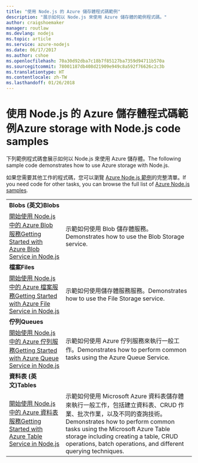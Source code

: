 ```yaml
---
title: "使用 Node.js 的 Azure 儲存體程式碼範例"
description: "展示如何以 Node.js 來使用 Azure 儲存體的範例程式碼。"
author: craigshoemaker
manager: routlaw
ms.devlang: nodejs
ms.topic: article
ms.service: azure-nodejs
ms.date: 06/17/2017
ms.author: cshoe
ms.openlocfilehash: 70a30d92dba7c18b7f85127ba7359d94711b570a
ms.sourcegitcommit: 78001187db408d21909e949c8a592f76626c2c3b
ms.translationtype: HT
ms.contentlocale: zh-TW
ms.lasthandoff: 01/26/2018
---
```

# <a name="azure-storage-with-nodejs-code-samples"></a><span data-ttu-id="6ba5d-103">使用 Node.js 的 Azure 儲存體程式碼範例</span><span class="sxs-lookup"><span data-stu-id="6ba5d-103">Azure storage with Node.js code samples</span></span>

<span data-ttu-id="6ba5d-104">下列範例程式碼會展示如何以 Node.js 來使用 Azure 儲存體。</span><span class="sxs-lookup"><span data-stu-id="6ba5d-104">The following sample code demonstrates how to use Azure storage with Node.js.</span></span>

<span data-ttu-id="6ba5d-105">如果您需要其他工作的程式碼，您可以瀏覽 [Azure Node.js 範例](https://azure.microsoft.com/resources/samples/?term=nodejs)的完整清單。</span><span class="sxs-lookup"><span data-stu-id="6ba5d-105">If you need code for other tasks, you can browse the full list of [Azure Node.js samples](https://azure.microsoft.com/resources/samples/?term=nodejs).</span></span>


| | |
|---|---|
| <span data-ttu-id="6ba5d-106">**Blobs (英文)**</span><span class="sxs-lookup"><span data-stu-id="6ba5d-106">**Blobs**</span></span> ||
| [<span data-ttu-id="6ba5d-107">開始使用 Node.js 中的 Azure Blob 服務</span><span class="sxs-lookup"><span data-stu-id="6ba5d-107">Getting Started with Azure Blob Service in Node.js</span></span>](https://github.com/Azure-Samples/storage-blob-node-getting-started) | <span data-ttu-id="6ba5d-108">示範如何使用 Blob 儲存體服務。</span><span class="sxs-lookup"><span data-stu-id="6ba5d-108">Demonstrates how to use the Blob Storage service.</span></span> |
| <span data-ttu-id="6ba5d-109">**檔案**</span><span class="sxs-lookup"><span data-stu-id="6ba5d-109">**Files**</span></span> ||
| [<span data-ttu-id="6ba5d-110">開始使用 Node.js 中的 Azure 檔案服務</span><span class="sxs-lookup"><span data-stu-id="6ba5d-110">Getting Started with Azure File Service in Node.js</span></span>](https://azure.microsoft.com/resources/samples/storage-file-node-getting-started/) | <span data-ttu-id="6ba5d-111">示範如何使用儲存體服務服務。</span><span class="sxs-lookup"><span data-stu-id="6ba5d-111">Demonstrates how to use the File Storage service.</span></span> |
| <span data-ttu-id="6ba5d-112">**佇列**</span><span class="sxs-lookup"><span data-stu-id="6ba5d-112">**Queues**</span></span> ||
| [<span data-ttu-id="6ba5d-113">開始使用 Node.js 中的 Azure 佇列服務</span><span class="sxs-lookup"><span data-stu-id="6ba5d-113">Getting Started with Azure Queue Service in Node.js</span></span>](https://azure.microsoft.com/resources/samples/storage-queue-node-getting-started/) | <span data-ttu-id="6ba5d-114">示範如何使用 Azure 佇列服務來執行一般工作。</span><span class="sxs-lookup"><span data-stu-id="6ba5d-114">Demonstrates how to perform common tasks using the Azure Queue Service.</span></span> |
| <span data-ttu-id="6ba5d-115">**資料表 (英文)**</span><span class="sxs-lookup"><span data-stu-id="6ba5d-115">**Tables**</span></span> ||
| [<span data-ttu-id="6ba5d-116">開始使用 Node.js 中的 Azure 資料表服務</span><span class="sxs-lookup"><span data-stu-id="6ba5d-116">Getting Started with Azure Table Service in Node.js</span></span>](https://azure.microsoft.com/resources/samples/storage-table-node-getting-started/) | <span data-ttu-id="6ba5d-117">示範如何使用 Microsoft Azure 資料表儲存體來執行一般工作，包括建立資料表、CRUD 作業、批次作業，以及不同的查詢技術。</span><span class="sxs-lookup"><span data-stu-id="6ba5d-117">Demonstrates how to perform common tasks using the Microsoft Azure Table storage including creating a table, CRUD operations, batch operations, and different querying techniques.</span></span> |
